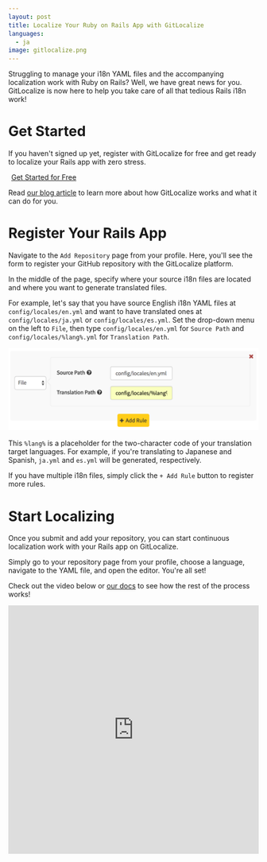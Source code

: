 ```yaml
---
layout: post
title: Localize Your Ruby on Rails App with GitLocalize
languages:
  - ja
image: gitlocalize.png
---
```


Struggling to manage your i18n YAML files and the accompanying localization work with Ruby on Rails? Well, we have great news for you. GitLocalize is now here to help you take care of all that tedious Rails i18n work!

# Get Started

If you haven't signed up yet, register with GitLocalize for free and get ready to localize your Rails app with zero stress.

<a class="btn btn-hero" href="https://gitlocalize.com/auth/github">
  <i class="fa fa-github"></i><span style="margin-left: 6px;">Get Started for Free</span>
</a>

Read [our blog article](/posts/introducing-gitlocalize.html) to learn more about how GitLocalize works and what it can do for you.

# Register Your Rails App

Navigate to the `Add Repository` page from your profile. Here, you'll see the form to register your GitHub repository with the GitLocalize platform.

In the middle of the page, specify where your source i18n files are located and where you want to generate translated files.

For example, let's say that you have source English i18n YAML files at `config/locales/en.yml` and want to have translated ones at `config/locales/ja.yml` or `config/locales/es.yml`. Set the drop-down menu on the left to `File`, then type `config/locales/en.yml` for `Source Path` and `config/locales/%lang%.yml` for `Translation Path`.

![Add Rules](/img/ror/path_rule.png)

This `%lang%` is a placeholder for the two-character code of your translation target languages. For example, if you're translating to Japanese and Spanish, `ja.yml` and `es.yml` will be generated, respectively.

If you have multiple i18n files, simply click the `+ Add Rule` button to register more rules.

# Start Localizing

Once you submit and add your repository, you can start continuous localization work with your Rails app on GitLocalize.

Simply go to your repository page from your profile, choose a language, navigate to the YAML file, and open the editor. You're all set!

Check out the video below or [our docs](http://docs.gitlocalize.com/getting_started.html) to see how the rest of the process works!

<iframe src="https://www.youtube.com/embed/b09LDukIJiU" frameborder="0" allowfullscreen style="width: 100%; height: 500px"></iframe>
